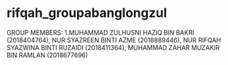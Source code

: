 # rifqah_groupabanglongzul
GROUP MEMBERS: 1.MUHAMMAD ZULHUSNI HAZIQ BIN BAKRI (2018404764), NUR SYAZREEN BINTI AZME (2018889446), NUR RIFQAH SYAZWINA BINTI RUZAIDI (2018411364), MUHAMMAD ZAHAR MUZAKIR BIN RAMLAN (2018677696)
